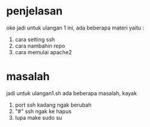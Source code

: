 # penjelasan
oke jadi untuk ulangan 1 ini, ada beberapa materi yaitu :
1. cara setting ssh
2. cara nambahin repo
3. cara memulai apache2

# masalah
jadi untuk ulangan1.sh ada beberapa masalah, kayak 
1. port ssh kadang ngak berubah
2. "#" ssh ngak ke hapus
3. lupa make sudo su
